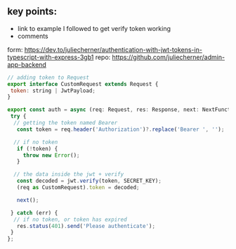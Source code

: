 ## key points:

- link to example I followed to get verify token working
- comments

form: https://dev.to/juliecherner/authentication-with-jwt-tokens-in-typescript-with-express-3gb1
repo: https://github.com/juliecherner/admin-app-backend

```js
// adding token to Request
export interface CustomRequest extends Request {
 token: string | JwtPayload;
}

export const auth = async (req: Request, res: Response, next: NextFunction) => {
 try {
  // getting the token named Bearer
   const token = req.header('Authorization')?.replace('Bearer ', '');

  // if no token
   if (!token) {
     throw new Error();
   }

  // the data inside the jwt + verify
   const decoded = jwt.verify(token, SECRET_KEY);
   (req as CustomRequest).token = decoded;

   next();

 } catch (err) {
  // if no token, or token has expired
   res.status(401).send('Please authenticate');
 }
};
```
